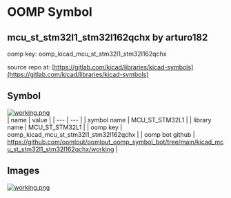 # OOMP Symbol  
## mcu_st_stm32l1_stm32l162qchx  by arturo182  
  
oomp key: oomp_kicad_mcu_st_stm32l1_stm32l162qchx  
  
source repo at: [https://gitlab.com/kicad/libraries/kicad-symbols](https://gitlab.com/kicad/libraries/kicad-symbols)  
## Symbol  
  
[![working.png](working_600.png)](working.png)  
| name | value | 
| --- | --- | 
| symbol name | MCU_ST_STM32L1 | 
| library name | MCU_ST_STM32L1 | 
| oomp key | oomp_kicad_mcu_st_stm32l1_stm32l162qchx | 
| oomp bot github | https://github.com/oomlout/oomlout_oomp_symbol_bot/tree/main/kicad_mcu_st_stm32l1_stm32l162qchx/working | 
## Images  
  
[![working.png](working_140.png)](working.png)  
